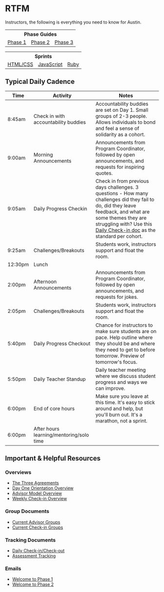# RTFM
Instructors, the following is everything you need to know for Austin.

<table>
  <tr>
  <th colspan="3">Phase Guides</th>
  </tr>

  <tr>
  <td><a href="https://github.com/Devbootcamp/phase-1-guide/tree/austin">Phase 1</a></a></td>
  <td><a href="https://github.com/Devbootcamp/phase-2-guide/tree/austin">Phase 2</a></td>
  <td><a href="https://github.com/Devbootcamp/phase-3-guide/tree/austin">Phase 3</a></td>
  </tr>
</table>

<table>
  <tr>
  <th colspan="3">Sprints</th>
  </tr>

  <tr>
    <td><a href="#">HTML/CSS</a></td>
  <td><a href="https://github.com/Devbootcamp-ATX/javascript-sprint-slides">JavaScript</a></a></td>
  <td><a href="#">Ruby</a></td>
  </tr>
</table>


## Typical Daily Cadence

Time    | Activity                                  | Notes
---     | ---                                       | ---
8:45am  | Check in with accountability buddies      | Accountability buddies are set on Day 1. Small groups of 2-3 people. Allows individuals to bond and feel a sense of solidarity as a cohort.
9:00am  | Morning Announcements                     | Announcements from Program Coordinator, followed by open announcements, and requests for inspiring quotes.
9:05am  | Daily Progress Checkin                    | Check in from previous days challenges. 3 questions - How many challenges did they fail to do, did they leave feedback, and what are some themes they are struggling with? Use this [Daily Check-in doc](https://docs.google.com/a/devbootcamp.com/spreadsheets/d/1bHSlRzkUiAnpQhoSc0FTJ9YfGazlYYX1xIzDJ_62LXI/edit?usp=sharing) as the standard per cohort.
9:25am  | Challenges/Breakouts                      | Students work, instructors support and float the room.
12:30pm | Lunch                                     |
2:00pm  | Afternoon Announcements                   | Announcements from Program Coordinator, followed by open announcements, and requests for jokes.
2:05pm  | Challenges/Breakouts                      | Students work, instructors support and float the room.
5:40pm  | Daily Progress Checkout                   | Chance for instructors to make sure students are on pace. Help outline where they should be and where they need to get to before tomorrow. Preview of tomorrow's focus.
5:50pm  | Daily Teacher Standup                     | Daily teacher meeting where we discuss student progress and ways we can improve. 
6:00pm  | End of core hours                         | Make sure you leave at this time. It's easy to stick around and help, but you'll burn out. It's a marathon, not a sprint.
6:00pm  | After hours learning/mentoring/solo time  |

## Important & Helpful Resources

### Overviews
- [The Three Agreements](https://github.com/Devbootcamp/student-handbook/blob/master/three-agreements.md)
- [Day One Orientation Overview](/docs/day_1_orientation.md)
- [Advisor Model Overview](http://confluence.devbootcamp.com/display/AUS/Overview%3A+Advisor+Model)
- [Weekly Check-in Overview](http://confluence.devbootcamp.com/display/AUS/Overview%3A+Weekly+Check-in)

### Group Documents
- [Current Advisor Groups](http://confluence.devbootcamp.com/display/AUS/Current+Advisor+Groups)
- [Current Check-in Groups](http://confluence.devbootcamp.com/display/AUS/Current+Check-in+Groups)

### Tracking Documents
- [Daily Check-in/Check-out](https://docs.google.com/a/devbootcamp.com/spreadsheets/d/1bHSlRzkUiAnpQhoSc0FTJ9YfGazlYYX1xIzDJ_62LXI/edit?usp=sharing)
- [Assessment Tracking](#)

### Emails
- [Welcome to Phase 1](/emails/phase_1.md)
- [Welcome to Phase 2](/emails/phase_2.md)
